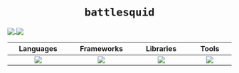<h1 align="center"><code>battlesquid</code></h1>

  
<p>
<a href="https://github.com/anuraghazra/github-readme-stats">
  <img align="center" src="https://github-readme-stats.vercel.app/api?username=battlesquid&layout=compact&show_icons=true&custom_title=Yearly%20Stats&border_radius=0&line_height=20&theme=tokyonight&bg_color=1a1b26&icon_color=7aa2f7&text_color=9aa5ce&title_color=7aa2f7&border_color=565f89" />
</a>
<a href="https://github.com/anuraghazra/github-readme-stats">
  <img align="center" src="https://github-readme-stats.vercel.app/api/top-langs/?username=battlesquid&card_width=500&layout=compact&custom_title=Top%20Languages&hide_border=false&border_radius=0&theme=tokyonight&bg_color=1a1b26&icon_color=7aa2f7&text_color=9aa5ce&title_color=7aa2f7&border_color=565f89" />
</a>
</p>
<table style="border: none">
  <thead>
    <tr>
      <th width="500px">Languages</th>
      <th width="500px">Frameworks</th>
      <th width="500px">Libraries</th>
      <th width="500px">Tools</th>
    </tr>
  </thead>
  <tbody>
    <tr width="600px">
      <td align="center"><img src="https://skillicons.dev/icons?i=html,nodejs,js,css,ts,bash,java,lua,py&perline=3" /></td>
      <td align="center"><img src="https://skillicons.dev/icons?i=express,vue,react,firebase,supabase&perline=3" /></td>
      <td align="center"><img src="https://skillicons.dev/icons?i=discordjs,p5js,threejs,gtk&perline=3" /></td>
      <td align="center"><img src="https://skillicons.dev/icons?i=figma,arch,neovim,workers,docker,git,pnpm&perline=3" /></td>
    </tr>
  </tbody>
</table>
